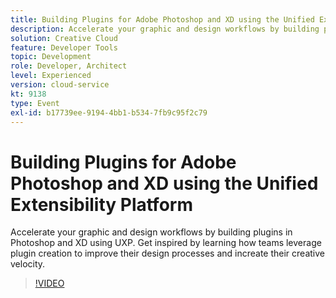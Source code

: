```yaml
---
title: Building Plugins for Adobe Photoshop and XD using the Unified Extensibility Platform
description: Accelerate your graphic and design workflows by building plugins in Photoshop and XD using UXP. Get inspired by learning how teams leverage plugin creation to improve their design processes and increate their creative velocity.
solution: Creative Cloud
feature: Developer Tools
topic: Development
role: Developer, Architect
level: Experienced
version: cloud-service
kt: 9138
type: Event
exl-id: b17739ee-9194-4bb1-b534-7fb9c95f2c79
---
```

# Building Plugins for Adobe Photoshop and XD using the Unified Extensibility Platform

Accelerate your graphic and design workflows by building plugins in Photoshop and XD using UXP. Get inspired by learning how teams leverage plugin creation to improve their design processes and increate their creative velocity.

>[!VIDEO](https://video.tv.adobe.com/v/337593/?quality=12&learn=on&hidetitle=true)
